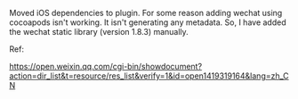 Moved iOS dependencies to plugin. For some reason adding wechat using cocoapods isn't working. It isn't generating any metadata. So, I have added the wechat static library (version 1.8.3) manually.


Ref:

https://open.weixin.qq.com/cgi-bin/showdocument?action=dir_list&t=resource/res_list&verify=1&id=open1419319164&lang=zh_CN